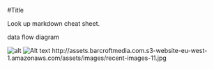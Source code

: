#Title

Look up markdown cheat sheet.

data flow diagram

<img src="Assignment-1-ISQA/popchu.png" alt="alt"/>
<img src="https://drive.google.com/open?id=0B3mqF781jsLXVUp0bWhGdlJDRTQ" alt="Alt text"/>
http://assets.barcroftmedia.com.s3-website-eu-west-1.amazonaws.com/assets/images/recent-images-11.jpg
